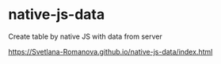 # native-js-data
Create table by native JS with data from server

https://Svetlana-Romanova.github.io/native-js-data/index.html
